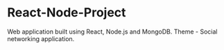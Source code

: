 # React-Node-Project
Web application built using React, Node.js and MongoDB. 
Theme - Social networking application.
